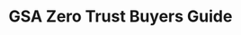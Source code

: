 ---
highlight: "false" 
title: "GSA Zero Trust Buyers Guide"
description: "GSA Zero Trust Buyers Guide: your agency's roadmap to designing and deploying ZTA, and maps the components defined by NIST to the GSA solutions that help meet them. We offer a variety of ZTA solutions across contract vehicles."
url-link: "https://www.gsa.gov/system/files/Zero_Trust_Architecture_Buyers_Guide_v2_July_2022.pdf"
type: "PDF"
gov-only: "false"
is-external: "true"
publication-date: "January 01, 2023"
reading-time: "25"
resource-type: "Guidance"
filter: "acquisition-best-practices"
audience: "program-operations"
branded-offerings: "market-it-data-intelligence"
---